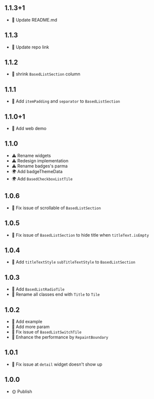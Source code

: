 ## 1.1.3+1

- 📖 Update README.md

## 1.1.3

- 📖 Update repo link

## 1.1.2

- 📖 shrink `BasedListSection` column

## 1.1.1

- 📖 Add `itemPadding` and `separator` to `BasedListSection`

## 1.1.0+1

- 📖 Add web demo

## 1.1.0

- ⚠️ Rename widgets
- ⚠️ Redesign implementation
- ⚠️ Rename badges's parma
- 🌍 Add badgeThemeData
- 🌍 Add `BasedCheckboxListTile`

## 1.0.6

- 🔧 Fix issue of scrollable of `BasedListSection`

## 1.0.5

- 🔧 Fix issue of `BasedListSection` to hide title when `titleText.isEmpty`

## 1.0.4

- 📖 Add `titleTextStyle` `subTitleTextStyle` to `BasedListSection`

## 1.0.3

- 📖 Add `BasedListRadioTile`
- 📖 Rename all classes end with `Title` to `Tile`

## 1.0.2

- 📖 Add example
- 📖 Add more param
- 🔧 Fix issue of `BasedListSwitchTile`
- 🚀 Enhance the performance by `RepaintBoundary`

## 1.0.1

- 🔧 Fix issue at `detail` widget doesn't show up

## 1.0.0

- 🌞 Publish
